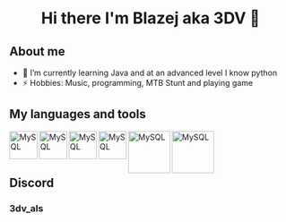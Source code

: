 <h1 align="center">Hi there I'm Blazej aka 3DV 👋</h1>


## About me
- 🌱 I’m currently learning Java and at an advanced level I know python
- ⚡ Hobbies: Music, programming, MTB Stunt and playing game

## My languages and tools
<img align="left" alt="MySQL" width="50px" src="https://upload.wikimedia.org/wikipedia/commons/thumb/9/9c/IntelliJ_IDEA_Icon.svg/1024px-IntelliJ_IDEA_Icon.svg.png" />
<img align="left" alt="MySQL" width="50px" src="https://cdn-icons-png.flaticon.com/512/25/25231.png" />
<img align="left" alt="MySQL" width="50px" src="https://cdn-icons-png.flaticon.com/512/226/226777.png" />
<img align="left" alt="MySQL" width="50px" src="https://upload.wikimedia.org/wikipedia/commons/thumb/9/9a/Visual_Studio_Code_1.35_icon.svg/1024px-Visual_Studio_Code_1.35_icon.svg.png" />
<img align="left" alt="MySQL" width="75px" src="https://cdn.discordapp.com/attachments/1169312630398271572/1177718917263798333/rsz_download-removebg-preview.png?ex=65738736&is=65611236&hm=73a9726bb4d61fc2a9fdd04d6ed8e53ce56d6118b03ab73896ff7d81c6a0e48e&" />
<img align="left" alt="MySQL" width="75px" src="https://camo.githubusercontent.com/f6f986e8481e344792ddd3d38c03fdbeb3873785677fe2de24ec1fb52ff13cda/68747470733a2f2f646f776e6c6f61642e6c6f676f2e77696e652f6c6f676f2f4d7953514c2f4d7953514c2d4c6f676f2e77696e652e706e67" />
<br>
<br>
<br>

## Discord

### 3dv_als
